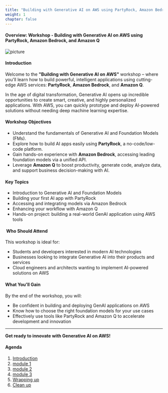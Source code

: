 ```yaml
---
title: "Building with Generative AI on AWS using PartyRock, Amazon Bedrock, and Amazon Q"
weight: 1
chapter: false
---
```


####  Overview: Workshop - Building with Generative AI on AWS using PartyRock, Amazon Bedrock, and Amazon Q

![picture](/images/genaipicture.png?width=90pc)

####  Introduction

Welcome to the **"Building with Generative AI on AWS"** workshop – where you'll learn how to build powerful, intelligent applications using cutting-edge AWS services: **PartyRock**, **Amazon Bedrock**, and **Amazon Q**.

In the age of digital transformation, Generative AI opens up incredible opportunities to create smart, creative, and highly personalized applications. With AWS, you can quickly prototype and deploy AI-powered solutions without needing deep machine learning expertise.

####  Workshop Objectives

-  Understand the fundamentals of Generative AI and Foundation Models (FMs).
-  Explore how to build AI apps easily using **PartyRock**, a no-code/low-code platform.
-  Gain hands-on experience with **Amazon Bedrock**, accessing leading foundation models via a unified API.
-  Leverage **Amazon Q** to boost productivity, generate code, analyze data, and support business decision-making with AI.

####  Key Topics

- Introduction to Generative AI and Foundation Models
- Building your first AI app with PartyRock
- Accessing and integrating models via Amazon Bedrock
- Enhancing your workflow with Amazon Q
- Hands-on project: building a real-world GenAI application using AWS tools

#### ‍ Who Should Attend

This workshop is ideal for:
- Students and developers interested in modern AI technologies
- Businesses looking to integrate Generative AI into their products and services
- Cloud engineers and architects wanting to implement AI-powered solutions on AWS

####  What You'll Gain

By the end of the workshop, you will:
- Be confident in building and deploying GenAI applications on AWS
- Know how to choose the right foundation models for your use cases
- Effectively use tools like PartyRock and Amazon Q to accelerate development and innovation

---

 **Get ready to innovate with Generative AI on AWS!**


#### Agenda

1. [Introduction](1-introductionintroduction)
2. [module 1](2-module1)
3. [module 2](3-module2)
4. [module 3](4-module3)
5. [Wrapping up](5-wrap-up)
6. [Clean up](6-clean-up)
